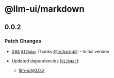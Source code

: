 # @llm-ui/markdown

## 0.0.2

### Patch Changes

- [#84](https://github.com/llm-ui-kit/llm-ui/pull/84) [`012b4ac`](https://github.com/llm-ui-kit/llm-ui/commit/012b4ac55810f336864fea150042d368ddb9a33d) Thanks [@richardgill](https://github.com/richardgill)! - Initial version

- Updated dependencies [[`012b4ac`](https://github.com/llm-ui-kit/llm-ui/commit/012b4ac55810f336864fea150042d368ddb9a33d)]:
  - llm-ui@0.0.2
